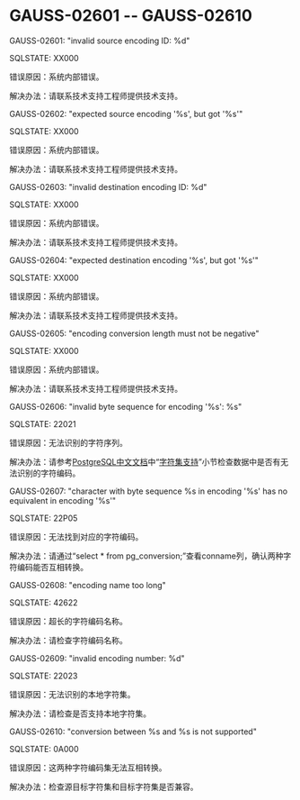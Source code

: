 # GAUSS-02601 -- GAUSS-02610

GAUSS-02601: "invalid source encoding ID: %d"

SQLSTATE: XX000

错误原因：系统内部错误。

解决办法：请联系技术支持工程师提供技术支持。

GAUSS-02602: "expected source encoding '%s', but got '%s'"

SQLSTATE: XX000

错误原因：系统内部错误。

解决办法：请联系技术支持工程师提供技术支持。

GAUSS-02603: "invalid destination encoding ID: %d"

SQLSTATE: XX000

错误原因：系统内部错误。

解决办法：请联系技术支持工程师提供技术支持。

GAUSS-02604: "expected destination encoding '%s', but got '%s'"

SQLSTATE: XX000

错误原因：系统内部错误。

解决办法：请联系技术支持工程师提供技术支持。

GAUSS-02605: "encoding conversion length must not be negative"

SQLSTATE: XX000

错误原因：系统内部错误。

解决办法：请联系技术支持工程师提供技术支持。

GAUSS-02606: "invalid byte sequence for encoding '%s': %s"

SQLSTATE: 22021

错误原因：无法识别的字符序列。

解决办法：请参考[PostgreSQL中文文档](http://www.postgres.cn/docs/9.6/)中“[字符集支持](http://www.postgres.cn/docs/9.6/multibyte.html)”小节检查数据中是否有无法识别的字符编码。

GAUSS-02607: "character with byte sequence %s in encoding '%s' has no equivalent in encoding '%s'"

SQLSTATE: 22P05

错误原因：无法找到对应的字符编码。

解决办法：请通过“select \* from pg\_conversion;”查看conname列，确认两种字符编码能否互相转换。

GAUSS-02608: "encoding name too long"

SQLSTATE: 42622

错误原因：超长的字符编码名称。

解决办法：请检查字符编码名称。

GAUSS-02609: "invalid encoding number: %d"

SQLSTATE: 22023

错误原因：无法识别的本地字符集。

解决办法：请检查是否支持本地字符集。

GAUSS-02610: "conversion between %s and %s is not supported"

SQLSTATE: 0A000

错误原因：这两种字符编码集无法互相转换。

解决办法：检查源目标字符集和目标字符集是否兼容。

